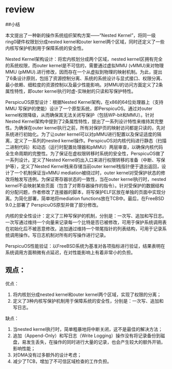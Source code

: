 # review

##小结

本文提出了一种新的操作系统组织架构方案——“Nested Kernel”，将同一级ring0硬件权限划分成nested kernel和outer kernel两个区域，同时还定义了一些内核写保护机制用于保障系统的安全性。

Nested Kernel架构设计：将宏内核划分成两个区域，nested kernel区拥有完全的系统权限，而outer kernel是不可信的，需要通过虚拟MMU (vMMU)来对物理MMU (pMMU).进行修改，因而存在一个从虚拟到物理的映射机制。为此，提出了6条设计原则，包括了资源控制分离、系统的系统设计与显式接口、权限分离、最小依赖、细粒度的资源控制以及最少性能影响。对MMU的访问方面定义了2条属性特性，即outer kernel执行时虚-实映射的只读和写保护特性。

PerspicuOS原型设计：根据Nested Kernel架构，在x86的64位处理器上（支持MMU 写保护的使能）设计了一个原型系统，即PerspicuOS。通过对outer kernel权限降级，从而确保其无法关闭写保护（包括WP-bit和MMU）。针对Nested Kernel架构中提到了2条属性特性，提出了一系列设计特性来维持其完整性。为确保在outer kernel执行之前，所有对保护页的映射访问都是只读的，先对系统进行初始化。为了让outer kernel可以对pMMU进行配置以及保证适度的隔离，定义了一系列的nested kernel操作。PerspicuOS对内核代码进行静态（扫描二进制代码）和动态（运行时配置处理器和pMMU）两层审查，以确保内核代码全生命周期的完整性。为了保证在虚权限转移时系统的安全性，PerspicuOS做了一系列设计。定义了Nested Kernel的出入口来进行权限转移的准备（中断、写保护等），定义了Nested Kernel栈来存储当前outer kernel栈指针便于退出返回，设计了一个机制保证当vMMU mediation被绕过时，outer kernel对受保护状态的修改将触发写违例。为保证寄存器状态的一致性，当在outer kernel执行时，nested kernel不会映射某些页面（包含了对寄存器操作的指令）。针对受保护的数据结构的分配问题，作者修改了连接器的脚本，将写保护ELF区放在单独的页面中实现分离。为简化部署，简单地将mediation functions放在TCB中。最后，在FreeBSD 9.0上部署了
PerspicuOS原型并做了部分修改。

内核的安全性设计：定义了三种写保护的机制，分别是：一次写、追加和写日志。一次写通过维持一个向量来记录每一个比特是否已被修改，可用于保护系统调用表在初始化后不被恶意修改。追加通过维持一个带尾指针的列表结构，可用于记录系统调用操作。写日志机制对所有的写操作进行记录。

PerspicuOS性能验证：以FreeBSD系统为基准对各项指标进行验证，结果表明在系统调用方面稍微有点延迟，在对性能影响上有着非常小的负担。

## 观点：

优点：

1. 将内核划分成nested kernel和outer kernel两个区域，实现了权限的分离；
2. 定义了3种内核写保护机制用于保障系统的安全性，分别是：一次写、追加和写日志。

缺点：

1. 当nested kernel执行时，简单粗暴地将中断关闭，这不是最佳的解决方法；
2. 追加（Append-Only）和写日志（Write Logging）操作没有将记录备份到磁盘，易发生丢失，在操作的同时进行大量的记录，也会产生较大的额外开销，影响性能；
3. 对DMA没有过多额外的设计考虑；
4. 减少了TCB，增加了不可信区域检查的工作负担。
